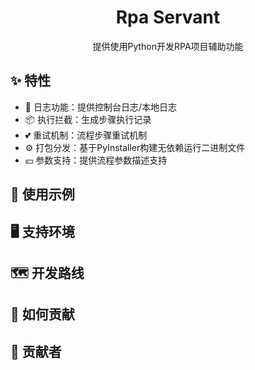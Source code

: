 <h1 align="center">Rpa Servant</h1>
<div align="center">提供使用Python开发RPA项目辅助功能</div>

## ✨ 特性
- 🌈 日志功能：提供控制台日志/本地日志
- 📦 执行拦截：生成步骤执行记录
- 💕 重试机制：流程步骤重试机制
- ⚙️ 打包分发：基于PyInstaller构建无依赖运行二进制文件
- 💴 参数支持：提供流程参数描述支持

## 🌈 使用示例

## 🖥 支持环境

## 🗺 开发路线

## 🤝 如何贡献

## 🔨  贡献者

